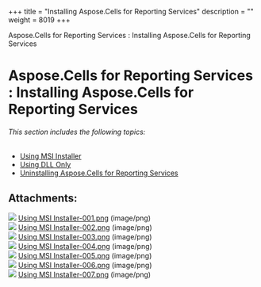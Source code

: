 +++
title = "Installing Aspose.Cells for Reporting Services" 
description = "" 
weight = 8019 
+++

Aspose.Cells for Reporting Services : Installing Aspose.Cells for Reporting Services  

# Aspose.Cells for Reporting Services : Installing Aspose.Cells for Reporting Services


###### This section includes the following topics:  

*   [Using MSI Installer](https://docs2.aspose.com/cells/reportingservices/installation/installingasposecellsforreportingservices/using+msi+installer)
*   [Using DLL Only](https://docs2.aspose.com/cells/reportingservices/installation/installingasposecellsforreportingservices/using+dll+only)
*   [Uninstalling Aspose.Cells for Reporting Services](https://docs2.aspose.com/cells/reportingservices/installation/installingasposecellsforreportingservices/uninstalling+aspose.cells+for+reporting+services)

## Attachments:

![](https://docs2.aspose.com/cells/reportingservices/images/icons/bullet_blue.gif) [Using MSI Installer-001.png](https://docs2.aspose.com/cells/reportingservices/attachments/6094913/6193547.png) (image/png)  
![](https://docs2.aspose.com/cells/reportingservices/images/icons/bullet_blue.gif) [Using MSI Installer-002.png](https://docs2.aspose.com/cells/reportingservices/attachments/6094913/6193544.png) (image/png)  
![](https://docs2.aspose.com/cells/reportingservices/images/icons/bullet_blue.gif) [Using MSI Installer-003.png](https://docs2.aspose.com/cells/reportingservices/attachments/6094913/6193545.png) (image/png)  
![](https://docs2.aspose.com/cells/reportingservices/images/icons/bullet_blue.gif) [Using MSI Installer-004.png](https://docs2.aspose.com/cells/reportingservices/attachments/6094913/6193426.png) (image/png)  
![](https://docs2.aspose.com/cells/reportingservices/images/icons/bullet_blue.gif) [Using MSI Installer-005.png](https://docs2.aspose.com/cells/reportingservices/attachments/6094913/6193427.png) (image/png)  
![](https://docs2.aspose.com/cells/reportingservices/images/icons/bullet_blue.gif) [Using MSI Installer-006.png](https://docs2.aspose.com/cells/reportingservices/attachments/6094913/6193428.png) (image/png)  
![](https://docs2.aspose.com/cells/reportingservices/images/icons/bullet_blue.gif) [Using MSI Installer-007.png](https://docs2.aspose.com/cells/reportingservices/attachments/6094913/6193429.png) (image/png)  


